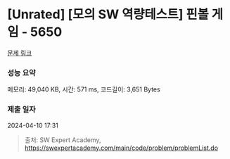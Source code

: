 # [Unrated] [모의 SW 역량테스트] 핀볼 게임 - 5650 

[문제 링크](https://swexpertacademy.com/main/code/problem/problemDetail.do?contestProbId=AWXRF8s6ezEDFAUo) 

### 성능 요약

메모리: 49,040 KB, 시간: 571 ms, 코드길이: 3,651 Bytes

### 제출 일자

2024-04-10 17:31



> 출처: SW Expert Academy, https://swexpertacademy.com/main/code/problem/problemList.do